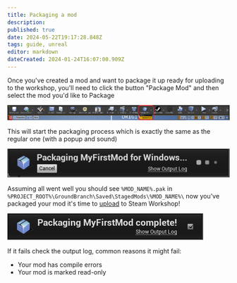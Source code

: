 ```yaml
---
title: Packaging a mod
description: 
published: true
date: 2024-05-22T19:17:28.848Z
tags: guide, unreal
editor: markdown
dateCreated: 2024-01-24T16:07:00.909Z
---
```


Once you've created a mod and want to package it up ready for uploading to the workshop, you'll need to click the button "Package Mod" and then select the mod you'd like to Package

![](/images/packaging-a-mod/toolbar_package_a_mod_2.png)

This will start the packaging process which is exactly the same as the regular one (with a popup and sound)

![](/images/packaging-a-mod/packaging-mod.png)

Assuming all went well you should see `%MOD_NAME%.pak` in `%PROJECT_ROOT%\GroundBranch\Saved\StagedMods\%MOD_NAME%\` now you've packaged your mod it's time to [upload](/modding/sdk/uploading-a-mod) to Steam Workshop!

![](/images/packaging-a-mod/packaged-mod.png)

If it fails check the output log, common reasons it might fail:

-   Your mod has compile errors
-   Your mod is marked read-only